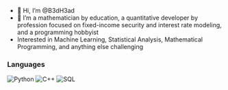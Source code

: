 - 👋 Hi, I’m @B3dH3ad
- 👀 I’m a mathematician by education, a quantitative developer by profession focused on fixed-income security and interest rate modeling, and a programming hobbyist
- Interested in Machine Learning, Statistical Analysis, Mathematical Programming, and anything else challenging

### Languages

![Python](https://img.shields.io/badge/-Python-000?&logo=Python)
![C++](https://img.shields.io/badge/-C++-000?&logo=c%2b%2b&logoColor=00599C)
![SQL](https://img.shields.io/badge/-SQL-000?&logo=MySQL)


<!---
B3dH3ad/B3dH3ad is a ✨ special ✨ repository because its `README.md` (this file) appears on your GitHub profile.
You can click the Preview link to take a look at your changes.
--->
